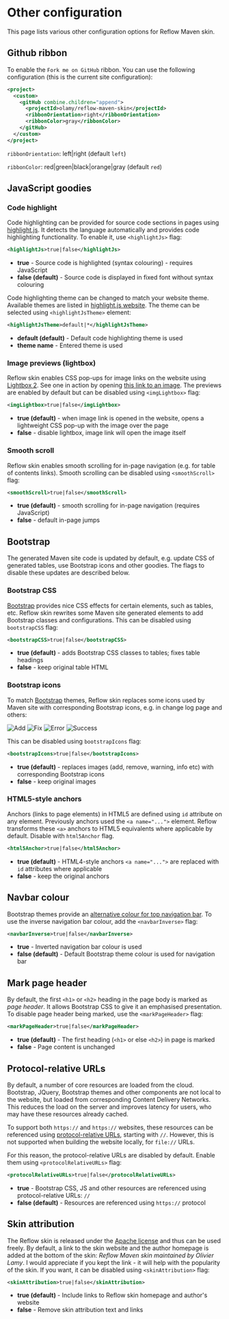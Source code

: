 # Other configuration

This page lists various other configuration options for Reflow Maven skin.

## Github ribbon 

To enable the `Fork me on GitHub` ribbon. You can use the following configuration (this is the current site configuration):

```xml
<project>
  <custom>  
    <gitHub combine.children="append">
      <projectId>olamy/reflow-maven-skin</projectId>
      <ribbonOrientation>right</ribbonOrientation>
      <ribbonColor>gray</ribbonColor>
    </gitHub>
  </custom>
</project>
```

`ribbonOrientation`: left|right (default `left`)

`ribbonColor`: red|green|black|orange|gray (default `red`)

## JavaScript goodies

### Code highlight

Code highlighting can be provided for source code sections in pages using
[highlight.js][highlight-js]. It detects the language automatically and provides code
highlighting functionality. To enable it, use `<highlightJs>` flag:

```xml
<highlightJs>true|false</highlightJs>
```

-   **true** - Source code is highlighted (syntax colouring) - requires JavaScript
-   **false (default)** - Source code is displayed in fixed font without syntax colouring

Code highlighting theme can be changed to match your website theme. Available themes are listed in
[highlight.js website][highlight-js-themes]. The theme can be selected using `<highlightJsTheme>`
element:

```xml
<highlightJsTheme>default|*</highlightJsTheme>
```

-   **default (default)** - Default code highlighting theme is used
-   **theme name** - Entered theme is used

[highlight-js]: https://softwaremaniacs.org/soft/highlight/en/
[highlight-js-themes]: https://softwaremaniacs.org/media/soft/highlight/test.html#styleswitcher


### Image previews (lightbox)

Reflow skin enables CSS pop-ups for image links on the website using [Lightbox 2][lightbox].
See one in action by opening [this link to an image][lightbox-test]. The previews are enabled by
default but can be disabled using `<imgLightbox>` flag:

```xml
<imgLightbox>true|false</imgLightbox>
```

-   **true (default)** - when image link is opened in the website, opens a lightweight CSS pop-up
    with the image over the page
-   **false** - disable lightbox, image link will open the image itself

[lightbox]: https://lokeshdhakar.com/projects/lightbox2/
[lightbox-test]: img/snowdon.jpg "Lightbox example - climbing Snowdon in Wales, UK"


### Smooth scroll

Reflow skin enables smooth scrolling for in-page navigation (e.g. for table of contents links).
Smooth scrolling can be disabled using `<smoothScroll>` flag:

```xml
<smoothScroll>true|false</smoothScroll>
```

-   **true (default)** - smooth scrolling for in-page navigation (requires JavaScript)
-   **false** - default in-page jumps


## Bootstrap

The generated Maven site code is updated by default, e.g. update CSS of generated tables, use
Bootstrap icons and other goodies. The flags to disable these updates are described below.


### Bootstrap CSS

[Bootstrap][bootstrap] provides nice CSS effects for certain elements, such as tables, etc. Reflow
skin rewrites some Maven site generated elements to add Bootstrap classes and configurations.
This can be disabled using `bootstrapCSS` flag:

```xml
<bootstrapCSS>true|false</bootstrapCSS>
```

-   **true (default)** - adds Bootstrap CSS classes to tables; fixes table headings
-   **false** - keep original table HTML

[bootstrap]: https://twitter.github.com/bootstrap/


### Bootstrap icons

To match [Bootstrap][bootstrap] themes, Reflow skin replaces some icons used by Maven site with
corresponding Bootstrap icons, e.g. in change log page and others:

![Add](images/add.gif)
![Fix](images/fix.gif)
![Error](images/icon_error_sml.gif)
![Success](images/icon_success_sml.gif)

This can be disabled using `bootstrapIcons` flag:

```xml
<bootstrapIcons>true|false</bootstrapIcons>
```

-   **true (default)** - replaces images (add, remove, warning, info etc) with corresponding
    Bootstrap icons
-   **false** - keep original images


### HTML5-style anchors

Anchors (links to page elements) in HTML5 are defined using `id` attribute on any element.
Previously anchors used the `<a name="...">` element. Reflow transforms these `<a>` anchors
to HTML5 equivalents where applicable by default. Disable with `html5Anchor` flag.

```xml
<html5Anchor>true|false</html5Anchor>
```

-   **true (default)** - HTML4-style anchors `<a name="...">` are replaced with `id` attributes
    where applicable
-   **false** - keep the original anchors


## Navbar colour

Bootstrap themes provide an [alternative colour for top navigation bar][navbar-inverse].
To use the inverse navigation bar colour, add the `<navbarInverse>` flag:

```xml
<navbarInverse>true|false</navbarInverse>
```

-   **true** - Inverted navigation bar colour is used
-   **false (default)** - Default Bootstrap theme colour is used for navigation bar

[navbar-inverse]: https://twitter.github.com/bootstrap/components.html#navbar


## Mark page header

By default, the first `<h1>` or `<h2>` heading in the page body is marked as _page header_.
It allows Bootstrap CSS to give it an emphasised presentation. To disable page header being
marked, use the `<markPageHeader>` flag:

```xml
<markPageHeader>true|false</markPageHeader>
```

-   **true (default)** - The first heading (`<h1>` or else `<h2>`) in page is marked
-   **false** - Page content is unchanged


## Protocol-relative URLs

By default, a number of core resources are loaded from the cloud. Bootstrap, JQuery,
Bootstrap themes and other components are not local to the website, but loaded from
corresponding Content Delivery Networks. This reduces the load on the server and improves
latency for users, who may have these resources already cached.

To support both `https://` and `https://` websites, these resources can be referenced
using [protocol-relative URLs][protocol-url], starting with `//`. However, this is not supported
when building the website locally, for `file://` URLs.

For this reason, the protocol-relative URLs are disabled by default. Enable them using
`<protocolRelativeURLs>` flag:

```xml
<protocolRelativeURLs>true|false</protocolRelativeURLs>
```

-   **true** - Bootstrap CSS, JS and other resources are referenced using protocol-relative
    URLs: `//`
-   **false (default)** - Resources are referenced using `https://` protocol

[protocol-url]: https://paulirish.com/2010/the-protocol-relative-url/


## Skin attribution

The Reflow skin is released under the [Apache license][apache-license] and thus can be used freely.
By default, a link to the skin website and the author homepage is added at the bottom of the skin:
_Reflow Maven skin maintained by Olivier Lamy_. I would appreciate if you kept the link - it will help with
the popularity of the skin. If you want, it can be disabled using `<skinAttribution>` flag:

```xml
<skinAttribution>true|false</skinAttribution>
```

-   **true (default)** - Include links to Reflow skin homepage and author's website
-   **false** - Remove skin attribution text and links

[apache-license]: https://www.apache.org/licenses/LICENSE-2.0
